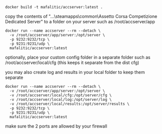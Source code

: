 ```
docker build -t mafalitic/accserver:latest .
```

copy the contents of "...\steamapps\common\Assetto Corsa Competizione Dedicated Server"
to a folder on your server such as /root/accserver/app

```
docker run --name accserver --rm --detach \
  -v /root/accserver/app/server:/opt/server \
  -p 9232:9232/tcp \
  -p 9231:9231/udp \
  mafalitic/accserver:latest
```

optionally, place your custom config folder in a separate folder such as 
/root/accserver/local/cfg (this keeps it separate from the dist cfg)

you may also create log and results in your local folder to keep them separate

```
docker run --name accserver --rm --detach \
  -v /root/accserver/app/server:/opt/server \
  -v /root/accserver/local/cfg:/opt/server/cfg \
  -v /root/accserver/local/log:/opt/server/log \
  -v /root/accserver/local/results:/opt/server/results \
  -p 9232:9232/tcp \
  -p 9231:9231/udp \
  mafalitic/accserver:latest
```

make sure the 2 ports are allowed by your firewall

